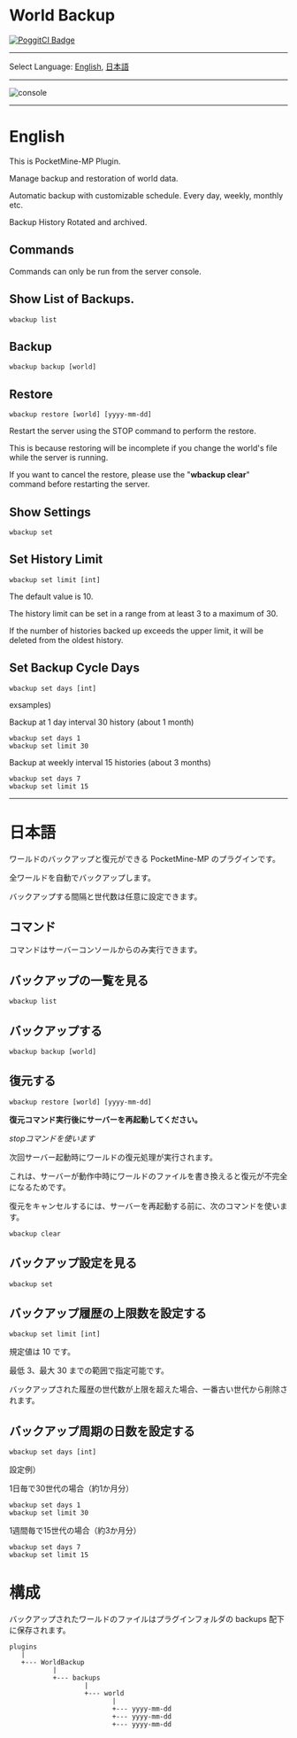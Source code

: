 # World Backup

[![PoggitCI Badge](https://poggit.pmmp.io/ci.badge/jhelom/WorldBackup-plugin-pocketmine/WorldBackup)](https://poggit.pmmp.io/ci/jhelom/WorldBackup-plugin-pocketmine/WorldBackup)

---

Select Language: [English](#eng), [日本語](#jpn)

---

![console](https://github.com/jhelom/WorldBackup-plugin-pocketmine/blob/develop/assets/console.png)

---

<a name="eng"></a>
# English

This is PocketMine-MP Plugin. 

Manage backup and restoration of world data.

Automatic backup with customizable schedule. Every day, weekly, monthly etc.

Backup History Rotated and archived.

## Commands

Commands can only be run from the server console.

## Show List of Backups.

```
wbackup list
```

## Backup

```
wbackup backup [world]
```

## Restore

```
wbackup restore [world] [yyyy-mm-dd]
```

Restart the server using the STOP command to perform the restore.

This is because restoring will be incomplete if you change the world's file while the server is running.

If you want to cancel the restore, please use the "**wbackup clear**" command before restarting the server.
## Show Settings

```
wbackup set
```

## Set History Limit

```
wbackup set limit [int]
```

The default value is 10.

The history limit can be set in a range from at least 3 to a maximum of 30.

If the number of histories backed up exceeds the upper limit, it will be deleted from the oldest history.


## Set Backup Cycle Days

```
wbackup set days [int]
```

exsamples)

Backup at 1 day interval 30 history (about 1 month)

```
wbackup set days 1
wbackup set limit 30
```


Backup at weekly interval 15 histories (about 3 months)

```
wbackup set days 7
wbackup set limit 15
```

---


<a name="eng"></a>
# 日本語

ワールドのバックアップと復元ができる PocketMine-MP のプラグインです。

全ワールドを自動でバックアップします。

バックアップする間隔と世代数は任意に設定できます。



## コマンド

コマンドはサーバーコンソールからのみ実行できます。

## バックアップの一覧を見る

```
wbackup list
```

## バックアップする

```
wbackup backup [world]
```

## 復元する

```
wbackup restore [world] [yyyy-mm-dd]
```

**復元コマンド実行後にサーバーを再起動してください。**

*stopコマンドを使います*

次回サーバー起動時にワールドの復元処理が実行されます。

これは、サーバーが動作中時にワールドのファイルを書き換えると復元が不完全になるためです。

復元をキャンセルするには、サーバーを再起動する前に、次のコマンドを使います。

```
wbackup clear
```

## バックアップ設定を見る

```
wbackup set
```

## バックアップ履歴の上限数を設定する

```
wbackup set limit [int]
```

規定値は 10 です。

最低 3、最大 30 までの範囲で指定可能です。

バックアップされた履歴の世代数が上限を超えた場合、一番古い世代から削除されます。


## バックアップ周期の日数を設定する

```
wbackup set days [int]
```

設定例）

1日毎で30世代の場合（約1か月分）
```
wbackup set days 1
wbackup set limit 30
```

1週間毎で15世代の場合（約3か月分）
```
wbackup set days 7
wbackup set limit 15
```

# 構成


バックアップされたワールドのファイルはプラグインフォルダの backups 配下に保存されます。


```
plugins
   |
   +--- WorldBackup
           |
           +--- backups
                   |
                   +--- world
                          |
                          +--- yyyy-mm-dd
                          +--- yyyy-mm-dd
                          +--- yyyy-mm-dd
```